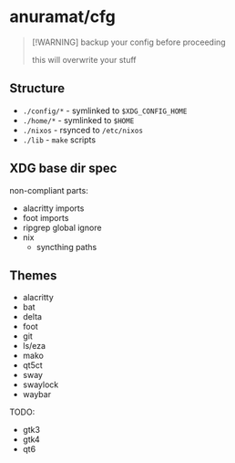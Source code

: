 # anuramat/cfg

> [!WARNING] backup your config before proceeding
>
> this will overwrite your stuff

## Structure

- `./config/*` - symlinked to `$XDG_CONFIG_HOME`
- `./home/*` - symlinked to `$HOME`
- `./nixos` - rsynced to `/etc/nixos`
- `./lib` - `make` scripts

## XDG base dir spec

non-compliant parts:

- alacritty imports
- foot imports
- ripgrep global ignore
- nix
  - syncthing paths

## Themes

- alacritty
- bat
- delta
- foot
- git
- ls/eza
- mako
- qt5ct
- sway
- swaylock
- waybar

TODO:

- gtk3
- gtk4
- qt6
